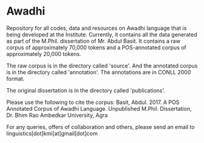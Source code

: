 # Awadhi
Repository for all codes, data and resources on Awadhi language that is being developed at the Institute. Currently, it contains all the data generated as part of the M.Phil. dissertation of Mr. Abdul Basit. It contains a raw corpus of approximately 70,000 tokens and a POS-annotated corpus of approximately 20,000 tokens. 

The raw corpus is in the directory called 'source'. And the annotated corpus is in the directory called 'annotation'. The annotations are in CONLL 2000 format.

The original dissertation is in the directory called 'publications'.

Please use the following to cite the corpus:
Basit, Abdul. 2017. A POS Annotated Corpus of Awadhi Language. Unpublished M.Phil. Dissertation, Dr. Bhim Rao Ambedkar University, Agra

For any queries, offers of collaboration and others, please send an email to linguistics[dot]kmi[at]gmail[dot]com
